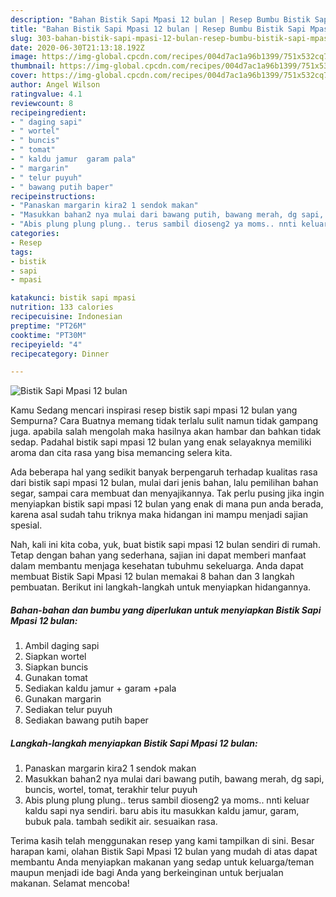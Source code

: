```yaml
---
description: "Bahan Bistik Sapi Mpasi 12 bulan | Resep Bumbu Bistik Sapi Mpasi 12 bulan Yang Enak Dan Mudah"
title: "Bahan Bistik Sapi Mpasi 12 bulan | Resep Bumbu Bistik Sapi Mpasi 12 bulan Yang Enak Dan Mudah"
slug: 303-bahan-bistik-sapi-mpasi-12-bulan-resep-bumbu-bistik-sapi-mpasi-12-bulan-yang-enak-dan-mudah
date: 2020-06-30T21:13:18.192Z
image: https://img-global.cpcdn.com/recipes/004d7ac1a96b1399/751x532cq70/bistik-sapi-mpasi-12-bulan-foto-resep-utama.jpg
thumbnail: https://img-global.cpcdn.com/recipes/004d7ac1a96b1399/751x532cq70/bistik-sapi-mpasi-12-bulan-foto-resep-utama.jpg
cover: https://img-global.cpcdn.com/recipes/004d7ac1a96b1399/751x532cq70/bistik-sapi-mpasi-12-bulan-foto-resep-utama.jpg
author: Angel Wilson
ratingvalue: 4.1
reviewcount: 8
recipeingredient:
- " daging sapi"
- " wortel"
- " buncis"
- " tomat"
- " kaldu jamur  garam pala"
- " margarin"
- " telur puyuh"
- " bawang putih baper"
recipeinstructions:
- "Panaskan margarin kira2 1 sendok makan"
- "Masukkan bahan2 nya mulai dari bawang putih, bawang merah, dg sapi, buncis, wortel, tomat, terakhir telur puyuh"
- "Abis plung plung plung.. terus sambil dioseng2 ya moms.. nnti keluar kaldu sapi nya sendiri. baru abis itu masukkan kaldu jamur, garam, bubuk pala. tambah sedikit air. sesuaikan rasa."
categories:
- Resep
tags:
- bistik
- sapi
- mpasi

katakunci: bistik sapi mpasi 
nutrition: 133 calories
recipecuisine: Indonesian
preptime: "PT26M"
cooktime: "PT30M"
recipeyield: "4"
recipecategory: Dinner

---
```



![Bistik Sapi Mpasi 12 bulan](https://img-global.cpcdn.com/recipes/004d7ac1a96b1399/751x532cq70/bistik-sapi-mpasi-12-bulan-foto-resep-utama.jpg)

Kamu Sedang mencari inspirasi resep bistik sapi mpasi 12 bulan yang Sempurna? Cara Buatnya memang tidak terlalu sulit namun tidak gampang juga. apabila salah mengolah maka hasilnya akan hambar dan bahkan tidak sedap. Padahal bistik sapi mpasi 12 bulan yang enak selayaknya memiliki aroma dan cita rasa yang bisa memancing selera kita.

Ada beberapa hal yang sedikit banyak berpengaruh terhadap kualitas rasa dari bistik sapi mpasi 12 bulan, mulai dari jenis bahan, lalu pemilihan bahan segar, sampai cara membuat dan menyajikannya. Tak perlu pusing jika ingin menyiapkan bistik sapi mpasi 12 bulan yang enak di mana pun anda berada, karena asal sudah tahu triknya maka hidangan ini mampu menjadi sajian spesial.




Nah, kali ini kita coba, yuk, buat bistik sapi mpasi 12 bulan sendiri di rumah. Tetap dengan bahan yang sederhana, sajian ini dapat memberi manfaat dalam membantu menjaga kesehatan tubuhmu sekeluarga. Anda dapat membuat Bistik Sapi Mpasi 12 bulan memakai 8 bahan dan 3 langkah pembuatan. Berikut ini langkah-langkah untuk menyiapkan hidangannya.

<!--inarticleads1-->

##### Bahan-bahan dan bumbu yang diperlukan untuk menyiapkan Bistik Sapi Mpasi 12 bulan:

1. Ambil  daging sapi
1. Siapkan  wortel
1. Siapkan  buncis
1. Gunakan  tomat
1. Sediakan  kaldu jamur + garam +pala
1. Gunakan  margarin
1. Sediakan  telur puyuh
1. Sediakan  bawang putih baper




<!--inarticleads2-->

##### Langkah-langkah menyiapkan Bistik Sapi Mpasi 12 bulan:

1. Panaskan margarin kira2 1 sendok makan
1. Masukkan bahan2 nya mulai dari bawang putih, bawang merah, dg sapi, buncis, wortel, tomat, terakhir telur puyuh
1. Abis plung plung plung.. terus sambil dioseng2 ya moms.. nnti keluar kaldu sapi nya sendiri. baru abis itu masukkan kaldu jamur, garam, bubuk pala. tambah sedikit air. sesuaikan rasa.




Terima kasih telah menggunakan resep yang kami tampilkan di sini. Besar harapan kami, olahan Bistik Sapi Mpasi 12 bulan yang mudah di atas dapat membantu Anda menyiapkan makanan yang sedap untuk keluarga/teman maupun menjadi ide bagi Anda yang berkeinginan untuk berjualan makanan. Selamat mencoba!
